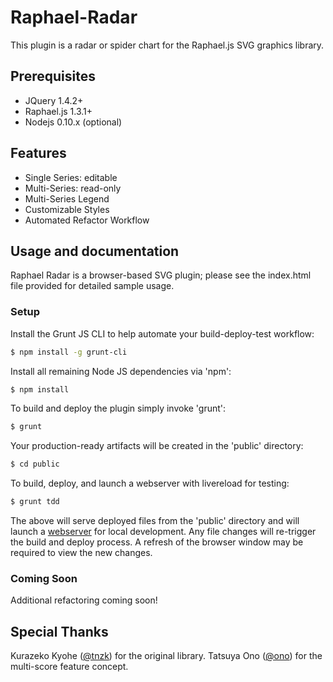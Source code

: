 Raphael-Radar
=============
This plugin is a radar or spider chart for the Raphael.js SVG graphics library.

Prerequisites
-------------
* JQuery 1.4.2+
* Raphael.js 1.3.1+
* Nodejs 0.10.x (optional)

Features
--------
* Single Series: editable
* Multi-Series: read-only
* Multi-Series Legend
* Customizable Styles
* Automated Refactor Workflow

Usage and documentation
-----------------------
Raphael Radar is a browser-based SVG plugin; please see the index.html file
provided for detailed sample usage.


### Setup

Install the Grunt JS CLI to help automate your build-deploy-test workflow:
```bash
$ npm install -g grunt-cli
```

Install all remaining Node JS dependencies via 'npm': 
```bash
$ npm install
```

To build and deploy the plugin simply invoke 'grunt':
```bash
$ grunt
```

Your production-ready artifacts will be created in the 'public' directory:
```bash
$ cd public
```

To build, deploy, and launch a webserver with livereload for testing:
```bash
$ grunt tdd
```

The above will serve deployed files from the 'public' directory and will launch 
a [webserver](http://localhost:9292) for local development.  Any file changes 
will re-trigger the build and deploy process. A refresh of the browser window 
may be required to view the new changes.

### Coming Soon

Additional refactoring coming soon!

Special Thanks
--------------
Kurazeko Kyohe ([@tnzk](http://twitter.com/tnzk)) for the original library.
Tatsuya Ono ([@ono](http://twitter.com/ono)) for the multi-score feature concept.

